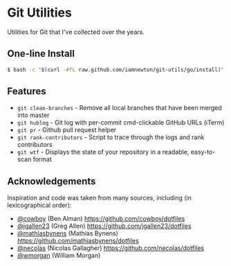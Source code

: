 # Git Utilities

Utilities for Git that I've collected over the years.

## One-line Install

```bash
$ bash -c "$(curl -#fL raw.github.com/iamnewton/git-utils/go/install)"
```

## Features

* `git clean-branches` - Remove all local branches that have been merged into master
* `git hublog` - Git log with per-commit cmd-clickable GitHub URLs (iTerm)
* `git pr` - Github pull request helper
* `git rank-contributors` - Script to trace through the logs and rank contributors
* `git wtf` - Displays the state of your repository in a readable, easy-to-scan format

## Acknowledgements

Inspiration and code was taken from many sources, including (in lexicographical order):

* [@cowboy](https://github.com/cowboy) (Ben Alman) https://github.com/cowboy/dotfiles
* [@jgallen23](https://github.com/jgallen23) (Greg Allen) https://github.com/jgallen23/dotfiles
* [@mathiasbynens](https://github.com/mathiasbynens) (Mathias Bynens) https://github.com/mathiasbynens/dotfiles
* [@necolas](https://github.com/necolas) (Nicolas Gallagher) https://github.com/necolas/dotfiles
* [@wmorgan](https://github.com/wmorgan) (William Morgan)
